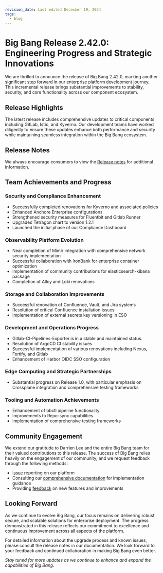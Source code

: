```yaml
---
revision_date: Last edited December 19, 2024
tags:
  - blog
---
```


# Big Bang Release 2.42.0: Engineering Progress and Strategic Innovations

We are thrilled to announce the release of Big Bang 2.42.0, marking another significant step forward in our enterprise platform development journey. This incremental release brings substantial improvements to stability, security, and core functionality across our component ecosystem.

## Release Highlights

The latest release includes comprehensive updates to critical components including GitLab, Istio, and Kyverno. Our development teams have worked diligently to ensure these updates enhance both performance and security while maintaining seamless integration within the Big Bang ecosystem.

## Release Notes
We always encourage consumers to view the [Release notes](https://repo1.dso.mil/big-bang/bigbang/-/releases/2.42.0) for additional information.

## Team Achievements and Progress

### Security and Compliance Enhancement

- Successfully completed renovations for Kyverno and associated policies
- Enhanced Anchore Enterprise configurations
- Strengthened security measures for Fluentbit and Gitlab Runner
- Upgraded Tetragon chart to version 1.2.1
- Launched the initial phase of our Compliance Dashboard

### Observability Platform Evolution

- Near completion of Mimir integration with comprehensive network security implementation
- Successful collaboration with IronBank for enterprise container optimization
- Implementation of community contributions for elasticsearch-kibana package
- Completion of Alloy and Loki renovations

### Storage and Collaboration Improvements

- Successful renovation of Confluence, Vault, and Jira systems
- Resolution of critical Confluence installation issues
- Implementation of external secrets key versioning in ESO

### Development and Operations Progress

- Gitlab-CI-Pipelines-Exporter is in a stable and maintained status.
- Resolution of ArgoCD CI stability issues
- Successful implementation of various renovations including Nexus, Fortify, and Gitlab
- Enhancement of Harbor OIDC SSO configuration

### Edge Computing and Strategic Partnerships

- Substantial progress on Release 1.0, with particular emphasis on Crossplane integration and comprehensive testing frameworks

### Tooling and Automation Achievements

- Enhancement of bbctl pipeline functionality
- Improvements to Repo-sync capabilities
- Implementation of comprehensive testing frameworks

## Community Engagement

We extend our gratitude to Darrien Lee and the entire Big Bang team for their valued contributions to this release. The success of Big Bang relies heavily on the engagement of our community, and we request feedback through the following methods:
- [Issue](https://repo1.dso.mil/big-bang/bigbang/-/issues/new) reporting on our platform
- Consulting our [comprehensive documentation](https://docs-bigbang.dso.mil/latest/) for implementation guidance
- Providing [feedback](https://join.slack.com/t/bigbanguniver-ft39451/shared_invite/zt-2mrtefxg6-5WJr85JD3NPbreMuAcQR0A) on new features and improvements

## Looking Forward

As we continue to evolve Big Bang, our focus remains on delivering robust, secure, and scalable solutions for enterprise deployment. The progress demonstrated in this release reflects our commitment to excellence and continuous improvement across all aspects of the platform.

For detailed information about the upgrade process and known issues, please consult the release notes in our documentation. We look forward to your feedback and continued collaboration in making Big Bang even better.

*Stay tuned for more updates as we continue to enhance and expand the capabilities of Big Bang.*
